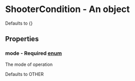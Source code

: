 

# ShooterCondition - An object



Defaults to {}



## Properties



### mode - Required [enum](enum)



 The mode of operation



Defaults to OTHER

